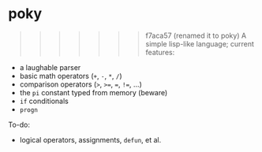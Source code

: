 # poky
>>>>>>> f7aca57 (renamed it to poky)
A simple lisp-like language; current features:

- a laughable parser
- basic math operators (`+`, `-`, `*`, `/`)
- comparison operators (`>`, `>=`, `=`, `!=`, …)
- the `pi` constant typed from memory (beware)
- `if` conditionals
- `progn`

To-do:

- logical operators, assignments, `defun`, et al.
